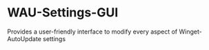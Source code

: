 # WAU-Settings-GUI
Provides a user-friendly interface to modify every aspect of Winget-AutoUpdate settings
